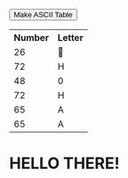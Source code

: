 <!doctype html>

<html>

 <head>

 <title>May 11 Assignments</title>

 </head>

 <body>

 <button onclick="makeTable();">Make ASCII Table</button>

 <div id="asciiDiv">

 <table>

 <tr><th>Number</th><th>Letter</th></tr>

 <tr><td>26</td><td>&#26;<tr><td>72</td><td>&#72;</td></tr>
 <tr><td>48</td><td>&#48;<tr><td>72</td><td>&#72;</td></tr>
 <tr><td>65</td><td>&#65;</td></tr><tr><td>65</td><td>&#65;</td></tr>

 </table>

 </div>

</body>

 <h1>HELLO THERE!</h1>

 </body>

</html>

